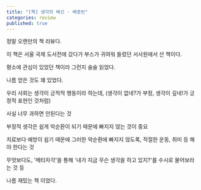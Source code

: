 ```yaml
---
title: "[책] 생각의 배신 - 배종빈"
categories: review
published: true
---
```


정말 오랜만의 책  리뷰다.

이 책은 서울 국제 도서전에 갔다가 부스가 귀여워 들렀던 서사원에서 산 책이다.

평소에 관심이 있었던 책이라 그런지 술술 읽었다.

나름 얻은 것도 꽤 있었다.


우리 사회는 생각이 긍적적 행동이라 하는데, (생각이 없네?가 부정, 생각이 깊네!가 긍정적 표현인 것처럼)

사실 너무 과하면 안된다는 것

부정적 생각은 쉽게 악순환이 되기 때문에 빠지지 않는 것이 중요

치료보다 예방이 쉽기 때문에 그러한 악순환에 빠지지 않도록, 적절한 운동, 취미 등 해야 한다는 것

무엇보다도, '메타자각'을 통해 '내가 지금 무슨 생각을 하고 있지?'를 수시로 물어보라는 것 등

나름 재밌는 책 이었다.

